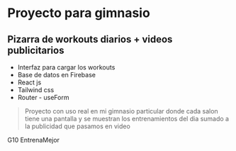 # Proyecto para gimnasio

## Pizarra de workouts diarios + videos publicitarios

- Interfaz para cargar los workouts
- Base de datos en Firebase
- React js
- Tailwind css
- Router - useForm

>Proyecto con uso real en mi gimnasio particular donde cada salon tiene una pantalla y se muestran los entrenamientos del dia sumado a la publicidad que pasamos en video 

G10 EntrenaMejor
